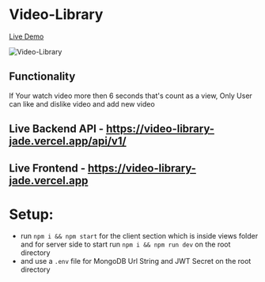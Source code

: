 # Video-Library

[Live Demo](https://video-library-jade.vercel.app)

![Video-Library](https://i.ibb.co/crBmVkt/Screenshot-12.png)

## Functionality
If Your watch video more then 6 seconds that's count as a view,
Only User can like and dislike video and add new video

## Live Backend API - https://video-library-jade.vercel.app/api/v1/
## Live Frontend - https://video-library-jade.vercel.app

# Setup:
- run ```npm i && npm start``` for the client section which is inside views folder and for server side to start run ```npm i && npm run dev``` on the root directory
- and use a ```.env``` file for MongoDB Url String and JWT Secret on the root directory
